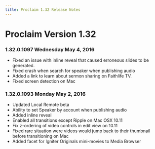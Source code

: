 ```yaml
---
title: Proclaim 1.32 Release Notes
---
```


# Proclaim Version 1.32

### 1.32.0.1097 Wednesday May 4, 2016
* Fixed an issue with inline reveal that caused erroneous slides to be generated.
* Fixed crash when search for speaker when publishing audio
* Added a link to learn about sermon sharing on Faithlife TV.
* Fixed screen detection on Mac

### 1.32.0.1093 Monday May 2, 2016
* Updated Local Remote beta
* Ability to set Speaker by account when publishing audio
* Added inline reveal
* Enabled all transitions except Ripple on Mac OSX 10.11
* Fix z-ordering of video controls in edit view on 10.11
* Fixed rare situation were videos would jump back to their thumbnail before transitioning on Mac
* Added facet for Igniter Originals mini-movies to Media Browser
